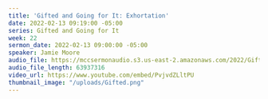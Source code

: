 ```yaml
---
title: 'Gifted and Going for It: Exhortation'
date: 2022-02-13 09:19:00 -05:00
series: Gifted and Going for It
week: 22
sermon_date: 2022-02-13 09:00:00 -05:00
speaker: Jamie Moore
audio_file: https://mccsermonaudio.s3.us-east-2.amazonaws.com/2022/Gift+2/Week+22+Gifted.mp3
audio_file_length: 63937316
video_url: https://www.youtube.com/embed/PvjvdZLltPU
thumbnail_image: "/uploads/Gifted.png"
---
```


